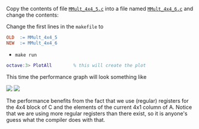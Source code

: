 Copy the contents of file [`MMult_4x4_5.c`](../blob/master/src/MMult_4x4_5.c) into a file named [`MMult_4x4_6.c`](../blob/master/src/MMult_4x4_6.c) and change the contents:


Change the first lines in the `makefile` to
```makefile
OLD  := MMult_4x4_5
NEW  := MMult_4x4_6
```
 * `make run`
```matlab
octave:3> PlotAll        % this will create the plot
```

This time the performance graph will look something like

![](../raw/master/figures/compare_MMult-4x4-5_MMult-4x4-6.png)
![](../raw/master/figures/compare_MMult-1x4-6_MMult-4x4-6.png)


The performance benefits from the fact that we use (regular) registers for the 4x4 block of C and the elements of the current 4x1 column of A.  Notice that we are using more regular registers than there exist, so it is anyone's guess what the compiler does with that.
